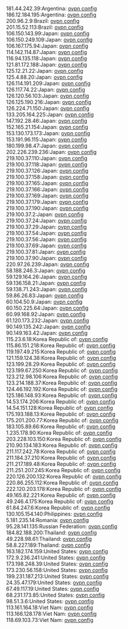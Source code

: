 181.44.242.39:Argentina: [ovpn config](vpn/181_44_242_39.ovpn)  
186.12.184.195:Argentina: [ovpn config](vpn/186_12_184_195.ovpn)  
200.96.2.9:Brazil: [ovpn config](vpn/200_96_2_9.ovpn)  
201.15.52.113:Brazil: [ovpn config](vpn/201_15_52_113.ovpn)  
106.150.143.99:Japan: [ovpn config](vpn/106_150_143_99.ovpn)  
106.150.249.109:Japan: [ovpn config](vpn/106_150_249_109.ovpn)  
106.167.175.94:Japan: [ovpn config](vpn/106_167_175_94.ovpn)  
114.142.114.87:Japan: [ovpn config](vpn/114_142_114_87.ovpn)  
116.94.135.118:Japan: [ovpn config](vpn/116_94_135_118.ovpn)  
121.81.172.188:Japan: [ovpn config](vpn/121_81_172_188.ovpn)  
125.12.21.22:Japan: [ovpn config](vpn/125_12_21_22.ovpn)  
125.4.88.20:Japan: [ovpn config](vpn/125_4_88_20.ovpn)  
126.114.191.209:Japan: [ovpn config](vpn/126_114_191_209.ovpn)  
126.117.74.22:Japan: [ovpn config](vpn/126_117_74_22.ovpn)  
126.120.56.103:Japan: [ovpn config](vpn/126_120_56_103.ovpn)  
126.125.190.216:Japan: [ovpn config](vpn/126_125_190_216.ovpn)  
126.224.71.150:Japan: [ovpn config](vpn/126_224_71_150.ovpn)  
133.205.164.225:Japan: [ovpn config](vpn/133_205_164_225.ovpn)  
147.192.28.46:Japan: [ovpn config](vpn/147_192_28_46.ovpn)  
152.165.21.154:Japan: [ovpn config](vpn/152_165_21_154.ovpn)  
153.130.173.173:Japan: [ovpn config](vpn/153_130_173_173.ovpn)  
153.191.96.115:Japan: [ovpn config](vpn/153_191_96_115.ovpn)  
180.199.98.47:Japan: [ovpn config](vpn/180_199_98_47.ovpn)  
202.226.239.236:Japan: [ovpn config](vpn/202_226_239_236.ovpn)  
219.100.37.110:Japan: [ovpn config](vpn/219_100_37_110.ovpn)  
219.100.37.118:Japan: [ovpn config](vpn/219_100_37_118.ovpn)  
219.100.37.126:Japan: [ovpn config](vpn/219_100_37_126.ovpn)  
219.100.37.158:Japan: [ovpn config](vpn/219_100_37_158.ovpn)  
219.100.37.165:Japan: [ovpn config](vpn/219_100_37_165.ovpn)  
219.100.37.166:Japan: [ovpn config](vpn/219_100_37_166.ovpn)  
219.100.37.169:Japan: [ovpn config](vpn/219_100_37_169.ovpn)  
219.100.37.179:Japan: [ovpn config](vpn/219_100_37_179.ovpn)  
219.100.37.190:Japan: [ovpn config](vpn/219_100_37_190.ovpn)  
219.100.37.2:Japan: [ovpn config](vpn/219_100_37_2.ovpn)  
219.100.37.24:Japan: [ovpn config](vpn/219_100_37_24.ovpn)  
219.100.37.29:Japan: [ovpn config](vpn/219_100_37_29.ovpn)  
219.100.37.54:Japan: [ovpn config](vpn/219_100_37_54.ovpn)  
219.100.37.56:Japan: [ovpn config](vpn/219_100_37_56.ovpn)  
219.100.37.69:Japan: [ovpn config](vpn/219_100_37_69.ovpn)  
219.100.37.81:Japan: [ovpn config](vpn/219_100_37_81.ovpn)  
219.100.37.90:Japan: [ovpn config](vpn/219_100_37_90.ovpn)  
220.97.26.239:Japan: [ovpn config](vpn/220_97_26_239.ovpn)  
58.188.246.3:Japan: [ovpn config](vpn/58_188_246_3.ovpn)  
59.129.164.26:Japan: [ovpn config](vpn/59_129_164_26.ovpn)  
59.136.158.21:Japan: [ovpn config](vpn/59_136_158_21.ovpn)  
59.138.71.243:Japan: [ovpn config](vpn/59_138_71_243.ovpn)  
59.86.26.83:Japan: [ovpn config](vpn/59_86_26_83.ovpn)  
60.104.50.9:Japan: [ovpn config](vpn/60_104_50_9.ovpn)  
60.150.225.64:Japan: [ovpn config](vpn/60_150_225_64.ovpn)  
60.99.168.92:Japan: [ovpn config](vpn/60_99_168_92.ovpn)  
61.120.173.232:Japan: [ovpn config](vpn/61_120_173_232.ovpn)  
90.149.135.242:Japan: [ovpn config](vpn/90_149_135_242.ovpn)  
90.149.163.42:Japan: [ovpn config](vpn/90_149_163_42.ovpn)  
115.23.6.18:Korea Republic of: [ovpn config](vpn/115_23_6_18.ovpn)  
115.86.151.218:Korea Republic of: [ovpn config](vpn/115_86_151_218.ovpn)  
119.197.49.215:Korea Republic of: [ovpn config](vpn/119_197_49_215.ovpn)  
121.159.124.38:Korea Republic of: [ovpn config](vpn/121_159_124_38.ovpn)  
123.199.28.29:Korea Republic of: [ovpn config](vpn/123_199_28_29.ovpn)  
123.199.67.250:Korea Republic of: [ovpn config](vpn/123_199_67_250.ovpn)  
123.212.98.106:Korea Republic of: [ovpn config](vpn/123_212_98_106.ovpn)  
123.214.188.37:Korea Republic of: [ovpn config](vpn/123_214_188_37.ovpn)  
124.46.192.192:Korea Republic of: [ovpn config](vpn/124_46_192_192.ovpn)  
125.186.148.93:Korea Republic of: [ovpn config](vpn/125_186_148_93.ovpn)  
14.53.174.206:Korea Republic of: [ovpn config](vpn/14_53_174_206.ovpn)  
14.54.151.128:Korea Republic of: [ovpn config](vpn/14_54_151_128.ovpn)  
175.193.188.13:Korea Republic of: [ovpn config](vpn/175_193_188_13.ovpn)  
175.201.200.77:Korea Republic of: [ovpn config](vpn/175_201_200_77.ovpn)  
183.105.89.66:Korea Republic of: [ovpn config](vpn/183_105_89_66.ovpn)  
1.235.178.90:Korea Republic of: [ovpn config](vpn/1_235_178_90.ovpn)  
203.228.103.150:Korea Republic of: [ovpn config](vpn/203_228_103_150.ovpn)  
210.90.134.183:Korea Republic of: [ovpn config](vpn/210_90_134_183.ovpn)  
211.117.242.78:Korea Republic of: [ovpn config](vpn/211_117_242_78.ovpn)  
211.184.37.210:Korea Republic of: [ovpn config](vpn/211_184_37_210.ovpn)  
211.217.189.48:Korea Republic of: [ovpn config](vpn/211_217_189_48.ovpn)  
211.251.207.245:Korea Republic of: [ovpn config](vpn/211_251_207_245.ovpn)  
220.126.200.132:Korea Republic of: [ovpn config](vpn/220_126_200_132.ovpn)  
220.86.255.112:Korea Republic of: [ovpn config](vpn/220_86_255_112.ovpn)  
222.120.203.178:Korea Republic of: [ovpn config](vpn/222_120_203_178.ovpn)  
49.165.82.221:Korea Republic of: [ovpn config](vpn/49_165_82_221.ovpn)  
49.246.4.175:Korea Republic of: [ovpn config](vpn/49_246_4_175.ovpn)  
61.84.247.6:Korea Republic of: [ovpn config](vpn/61_84_247_6.ovpn)  
130.105.154.140:Philippines: [ovpn config](vpn/130_105_154_140.ovpn)  
5.181.235.14:Romania: [ovpn config](vpn/5_181_235_14.ovpn)  
95.28.141.135:Russian Federation: [ovpn config](vpn/95_28_141_135.ovpn)  
184.82.188.200:Thailand: [ovpn config](vpn/184_82_188_200.ovpn)  
49.228.98.61:Thailand: [ovpn config](vpn/49_228_98_61.ovpn)  
58.8.227.189:Thailand: [ovpn config](vpn/58_8_227_189.ovpn)  
163.182.174.159:United States: [ovpn config](vpn/163_182_174_159.ovpn)  
172.9.236.241:United States: [ovpn config](vpn/172_9_236_241.ovpn)  
173.198.248.39:United States: [ovpn config](vpn/173_198_248_39.ovpn)  
173.230.56.158:United States: [ovpn config](vpn/173_230_56_158.ovpn)  
199.231.187.213:United States: [ovpn config](vpn/199_231_187_213.ovpn)  
24.35.47.179:United States: [ovpn config](vpn/24_35_47_179.ovpn)  
67.49.117.19:United States: [ovpn config](vpn/67_49_117_19.ovpn)  
68.231.173.85:United States: [ovpn config](vpn/68_231_173_85.ovpn)  
98.51.3.6:United States: [ovpn config](vpn/98_51_3_6.ovpn)  
113.161.164.18:Viet Nam: [ovpn config](vpn/113_161_164_18.ovpn)  
113.166.128.178:Viet Nam: [ovpn config](vpn/113_166_128_178.ovpn)  
118.69.103.73:Viet Nam: [ovpn config](vpn/118_69_103_73.ovpn)  
